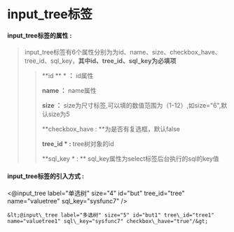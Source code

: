 # input\_tree**标签**

#### input\_tree**标签的属性 :**

> input\_tree标签有6个属性分别为为id、name、size、checkbox\_have、tree\_id、sql\_key，**其中id、tree\_id、sql\_key为必填项**
>
> > **id ** \* **：** id属性
> >
> > **name ：** name属性
> >
> > **size ：** size为尺寸标签,可以填的数值范围为（1-12）,如size="6",默认size为5
> >
> > **checkbox\_have : **为是否有复选框，默认false
> >
> > **tree\_id \* :** tree树对象的id
> >
> > **sql\_key \* : ** sql\_key属性为select标签后台执行的sql的key值

#### input\_tree标签的引入方式 :

&lt;@input\_tree label="单选树" size="4" id="but" tree\_id="tree" name="valuetree" sql\_key="sysfunc7" /&gt;

	&lt;@input\_tree label="多选树" size="5" id="but1" tree\_id="tree1" name="valuetree1" sql\_key="sysfunc7" checkbox\_have="true"/&gt;

